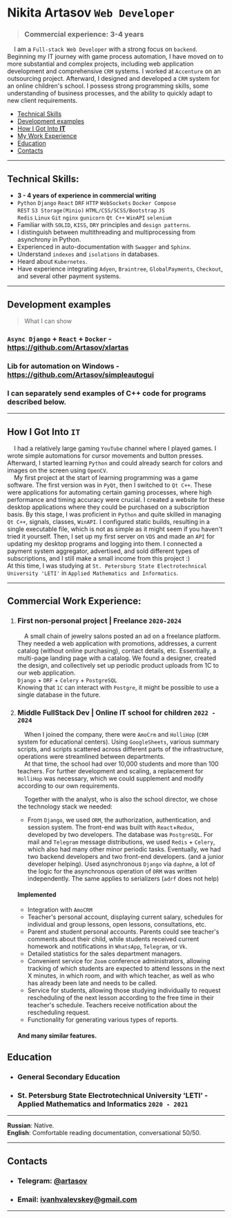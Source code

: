 # Nikita Artasov `Web Developer`

> ### Commercial experience: 3-4 years

&nbsp;&nbsp;&nbsp;&nbsp;I am a `Full-stack Web Developer` with a strong focus on `backend`.
Beginning my IT journey with game process automation, I have moved on to more
substantial and complex projects, including web application development and comprehensive
`CRM` systems. I worked at `Accenture` on an outsourcing project. Afterward, I designed and developed
a `CRM` system for an online children's school. I possess strong programming skills,
some understanding of business processes, and the ability to quickly adapt
to new client requirements.

* [Technical Skills](#technical-skills)
* [Development examples](#Development-examples)
* [How I Got Into **IT**](#how-i-got-into-it)
* [My Work Experience](#commercial-work-experience)
* [Education](#education)
* [Contacts](#contacts)
_______________________________________________________________

## Technical Skills:

* **3 - 4 years of experience in commercial writing**
* `Python` `Django` `React` `DRF` `HTTP` `WebSockets` `Docker Compose`<br>
  `REST` `S3 Storage(Minio)` `HTML/CSS/SCSS/Bootstrap` `JS`<br>
  `Redis` `Linux` `Git` `nginx` `gunicorn` `Qt C++` `WinAPI` `selenium`<br>
* Familiar with `SOLID`, `KISS`, `DRY` principles and `design patterns`.
* I distinguish between multithreading and multiprocessing from asynchrony in Python.
* Experienced in auto-documentation with `Swagger` and `Sphinx`.
* Understand `indexes` and `isolations` in databases.
* Heard about `Kubernetes`.
* Have experience integrating `Adyen`, `Braintree`, `GlobalPayments`,
  `Checkout`, and several other payment systems.
_______________________________________________________________
## Development examples
>What I can show

### `Async Django` + `React` + `Docker` - https://github.com/Artasov/xlartas
### Lib for automation on Windows - https://github.com/Artasov/simpleautogui
### I can separately send examples of C++ code for programs described below.
_______________________________________________________________

## How I Got Into `IT`

&nbsp;&nbsp;&nbsp;&nbsp;I had a relatively large gaming `YouTube` channel where I played games.
I wrote simple automations for cursor movements and button presses.
Afterward, I started learning `Python` and could already search for colors and images on the screen
using `OpenCV`. <br>
&nbsp;&nbsp;&nbsp;&nbsp;My first project at the start of learning programming was a game software.
The first version was in `PyQt`, then I switched to `Qt C++`.
These were applications for automating certain gaming processes, where high
performance and timing accuracy were crucial.
I created a website for these desktop applications where they could be purchased on a subscription basis.
By this stage, I was proficient in `Python` and quite skilled in managing
`Qt C++`, signals, classes, `WinAPI`. I configured static builds,
resulting in a single executable file, which is not as simple as it
might seem if you haven't tried it yourself. Then, I set up my first server
on `VDS` and made an `API` for updating my desktop programs and logging into them.
I connected a payment system aggregator, advertised, and sold different types
of subscriptions, and I still make a small income from this project :)<br>
At this time, I was studying at `St. Petersburg State Electrotechnical University 'LETI'`
in `Applied Mathematics and Informatics`.
_______________________________________________________________

## Commercial Work Experience:

1. ### First non-personal project | Freelance `2020-2024`
   &nbsp;&nbsp;&nbsp;&nbsp;A small chain of jewelry salons posted an ad on a freelance
   platform. They needed a web application with promotions, addresses, a current catalog (without online purchasing),
   contact details, etc. Essentially, a multi-page landing page with a catalog.
   We found a designer, created the design, and collectively set up periodic
   product uploads from 1C to our web application. <br>
   `Django` + `DRF` + `Celery` + `PostgreSQL`<br>
   Knowing that `1C` can interact with `Postgre`, it might be possible to use a single database in the future.


3. ### Middle FullStack Dev | Online IT school for children `2022 - 2024`

   &nbsp;&nbsp;&nbsp;&nbsp;When I joined the company,
   there were `AmoCrm` and `HolliHop` (`CRM` system for educational centers).
   Using `GoogleSheets`, various summary scripts, and scripts scattered
   across different parts of the infrastructure, operations were streamlined between departments.<br>
   &nbsp;&nbsp;&nbsp;&nbsp;At that time, the school had over 10,000 students and more than 100
   teachers. For further development and scaling,
   a replacement for `HolliHop` was necessary, which we could
   supplement and modify according to our own requirements.<br>

   &nbsp;&nbsp;&nbsp;&nbsp;Together with the analyst, who is also the
   school director, we chose the technology stack we needed:<br>

    * From `Django`, we used `ORM`, the authorization, authentication, and session system.
      The front-end was built with `React`+`Redux`, developed by two developers.
      The database was `PostgreSQL`. For mail and `Telegram` message distributions, we
      used `Redis` + `Celery`, which also had many other minor periodic tasks.
      Eventually, we had two backend developers and two front-end developers.
      (and a junior developer helping). Used asynchronous `Django` 
      via `daphne`, a lot of the logic for the asynchronous operation of `ORM` was written independently. 
      The same applies to serializers (`adrf` does not help)

   #### Implemented
    * Integration with `AmoCRM`
    * Teacher's personal account, displaying current salary,
      schedules for individual and group lessons, open
      lessons, consultations, etc.
    * Parent and student personal accounts. Parents could see teacher's comments about their child,
      while students received current homework and notifications in
      `WhatsApp`, `Telegram`, or `Vk`.
    * Detailed statistics for the sales department managers.
    * Convenient service for `Zoom` conference administrators, allowing tracking of which
      students are expected to attend lessons in the next X minutes,
      in which room, and with which teacher, as well as who has already been late
      and needs to be called.
    * Service for students, allowing those studying individually to request rescheduling of the next
      lesson according to the free time in their teacher's schedule. Teachers receive notification about
      the rescheduling request.
    * Functionality for generating various types of reports.

   #### And many similar features.

## Education

* ### General Secondary Education
* ### St. Petersburg State Electrotechnical University 'LETI' - Applied Mathematics and Informatics `2020 - 2021`
_______________________________________________________________
**Russian**: Native.<br>
**English**: Comfortable reading documentation, conversational 50/50.
_______________________________________________________________

## Contacts

* ### **Telegram**: [@artasov](https://t.me/artasov)
* ### **Email**: ivanhvalevskey@gmail.com
_______________________________________________________________